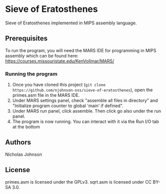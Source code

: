 # Sieve of Eratosthenes

Sieve of Eratosthenes implemented in MIPS assembly language.

## Prerequisites

To run the program, you will need the MARS IDE for programming in MIPS assembly which can be found here: https://courses.missouristate.edu/KenVollmar/MARS/

### Running the program

1. Once you have cloned this project (```git clone https://github.com/njohnson-oss/sieve-of-eratosthenes```), open the primes.asm file in the MARS IDE.
2. Under MARS settings panel, check "assemble all files in directory" and "Initialize program counter to global 'main' if defined".
3. Under MARS run panel, click assemble. Then click go also under the run panel.
4. The program is now running. You can interact with it via the Run I/O tab at the bottom

## Authors

Nicholas Johnson

## License

primes.asm is licensed under the GPLv3. sqrt.asm is licensed under CC BY-SA 3.0.

